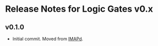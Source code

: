 # Release Notes for Logic Gates v0.x

## v0.1.0

- Initial commit. Moved from [IMAPd](https://github.com/TheFox/imapd).
